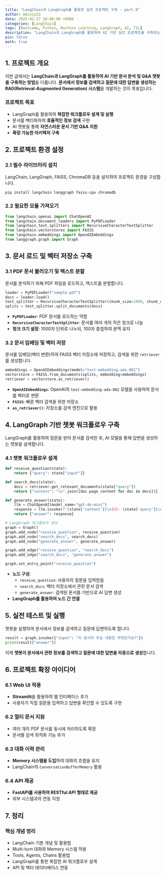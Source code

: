 ```yaml
---
title: "LangChain과 LangGraph를 활용한 실전 프로젝트 구축 - part.9"
author: mminzy22
date: 2025-02-27 20:00:00 +0900
categories: [LangChain]
tags: [Bootcamp, Python, Machine Learning, LangGraph, AI, TIL]
description: "LangChain과 LangGraph를 활용하여 AI 기반 실전 프로젝트를 구축하는 방법을 소개합니다."
pin: false
math: true
---
```



## 1. 프로젝트 개요

이번 글에서는 **LangChain과 LangGraph를 활용하여 AI 기반 문서 분석 및 Q&A 챗봇을 구축하는 방법**을 다룹니다. **문서에서 정보를 검색하고 질문에 대한 답변을 생성하는 RAG(Retrieval-Augmented Generation) 시스템**을 개발하는 것이 목표입니다.

### 프로젝트 목표
- LangGraph를 활용하여 **복잡한 워크플로우 설계 및 실행**
- 문서를 벡터화하여 **효율적인 정보 검색** 구현
- AI 챗봇을 통해 **자연스러운 문서 기반 Q&A 지원**
- **확장 가능한 아키텍처 구축**


## 2. 프로젝트 환경 설정

### 2.1 필수 라이브러리 설치
LangChain, LangGraph, FAISS, ChromaDB 등을 설치하여 프로젝트 환경을 구성합니다.

```bash
pip install langchain langgraph faiss-cpu chromadb
```

### 2.2 필요한 모듈 가져오기

```python
from langchain_openai import ChatOpenAI
from langchain.document_loaders import PyPDFLoader
from langchain_text_splitters import RecursiveCharacterTextSplitter
from langchain.vectorstores import FAISS
from langchain.embeddings import OpenAIEmbeddings
from langgraph.graph import Graph
```


## 3. 문서 로드 및 벡터 저장소 구축

### 3.1 PDF 문서 불러오기 및 텍스트 분할
문서를 분석하기 위해 PDF 파일을 로드하고, 텍스트를 분할합니다.

```python
loader = PyPDFLoader("sample.pdf")
docs = loader.load()
text_splitter = RecursiveCharacterTextSplitter(chunk_size=1000, chunk_overlap=100)
splits = text_splitter.split_documents(docs)
```

- **`PyPDFLoader`**: PDF 문서를 로드하는 역할
- **`RecursiveCharacterTextSplitter`**: 문서를 여러 개의 작은 청크로 나눔
- **청크 크기 설정**: 1000자 단위로 나누되, 100자 중첩하여 문맥 유지


### 3.2 문서 임베딩 및 벡터 저장
문서를 임베딩(벡터 변환)하여 FAISS 벡터 저장소에 저장하고, 검색을 위한 `retriever`를 생성합니다.

```python
embeddings = OpenAIEmbeddings(model="text-embedding-ada-002")
vectorstore = FAISS.from_documents(splits, embedding=embeddings)
retriever = vectorstore.as_retriever()
```

- **`OpenAIEmbeddings`**: OpenAI의 `text-embedding-ada-002` 모델을 사용하여 문서를 벡터로 변환
- **`FAISS`**: 빠른 벡터 검색을 위한 저장소
- **`as_retriever()`**: 저장소를 검색 엔진으로 활용


## 4. LangGraph 기반 챗봇 워크플로우 구축

LangGraph를 활용하여 질문을 받아 문서를 검색한 후, AI 모델을 통해 답변을 생성하는 챗봇을 설계합니다.

### 4.1 챗봇 워크플로우 설계

```python
def receive_question(state):
    return {"query": state["input"]}

def search_docs(state):
    docs = retriever.get_relevant_documents(state["query"])
    return {"context": "\n".join([doc.page_content for doc in docs])}

def generate_answer(state):
    llm = ChatOpenAI(model_name="gpt-4o-mini")
    response = llm.invoke(f"{state['context']}\n질문: {state['query']}\n답변:")
    return {"answer": response}

# LangGraph 워크플로우 생성
graph = Graph()
graph.add_node("receive_question", receive_question)
graph.add_node("search_docs", search_docs)
graph.add_node("generate_answer", generate_answer)

graph.add_edge("receive_question", "search_docs")
graph.add_edge("search_docs", "generate_answer")

graph.set_entry_point("receive_question")
```

- **노드 구성**:
  - `receive_question`: 사용자의 질문을 입력받음
  - `search_docs`: 벡터 저장소에서 관련 문서 검색
  - `generate_answer`: 검색된 문서를 기반으로 AI 답변 생성
- **LangGraph를 활용하여 노드 간 연결**


## 5. 실전 테스트 및 실행

챗봇을 실행하여 문서에서 정보를 검색하고 질문에 답변하도록 합니다.

```python
result = graph.invoke({"input": "이 문서의 주요 내용은 무엇인가요?"})
print(result["answer"])
```

이제 **챗봇이 문서에서 관련 정보를 검색하고 질문에 대한 답변을 자동으로 생성**합니다.


## 6. 프로젝트 확장 아이디어

### 6.1 Web UI 적용
- **Streamlit**을 활용하여 웹 인터페이스 추가
- 사용자가 직접 질문을 입력하고 답변을 확인할 수 있도록 구현

### 6.2 멀티 문서 지원
- 여러 개의 PDF 문서를 동시에 처리하도록 확장
- 문서별 검색 최적화 기능 추가

### 6.3 대화 이력 관리
- **Memory 시스템을 도입**하여 대화의 흐름을 유지
- LangChain의 `ConversationBufferMemory` 활용

### 6.4 API 제공
- **FastAPI를 사용하여 RESTful API 형태로 제공**
- 외부 시스템과의 연동 지원


## 7. 정리

### 핵심 개념 정리
- LangChain 기본 개념 및 활용법
- Multi-turn 대화와 Memory 시스템 적용
- Tools, Agents, Chains 활용법
- LangGraph를 통한 복잡한 AI 워크플로우 설계
- API 및 벡터 데이터베이스 연동
